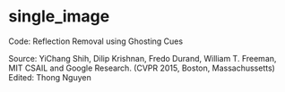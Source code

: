 # single_image
Code: Reflection Removal using Ghosting Cues

Source: YiChang Shih, Dilip Krishnan, Fredo Durand, William T. Freeman, MIT CSAIL and Google Research. (CVPR 2015, Boston, Massachussetts)
Edited: Thong Nguyen
